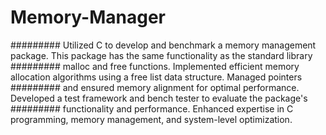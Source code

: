 # Memory-Manager

######### Utilized C to develop and benchmark a memory management package. This package has the same functionality as the standard library ######### malloc and free functions. Implemented efficient memory allocation algorithms using a free list data structure. Managed pointers ######### and ensured memory alignment for optimal performance. Developed a test framework and bench tester to evaluate the package's ######### functionality and performance. Enhanced expertise in C programming, memory management, and system-level optimization.
